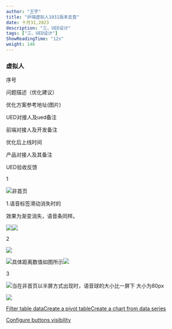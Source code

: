 ```yaml
---
author: "王宇"
title: "炉端虚拟人1031版本走查"
date: 十月31,2023
description: "三、UED设计"
tags: ["三、UED设计"]
ShowReadingTime: "12s"
weight: 148
---
```

### 虚拟人

序号

问题描述（优化建议）

优化方案参考地址(图片)

UED对接人及ued备注

前端对接人及开发备注

优化后上线时间

产品对接人及其备注

UED验收反馈

1

![](/download/thumbnails/109731131/%E8%B5%B0%E6%9F%A5%E5%9B%BE1%20.jpg?version=1&modificationDate=1698742899583&api=v2)非首页

1.语音标签滑动消失时的

效果为渐变消失，语音条同样。

![](/download/thumbnails/109731131/%E6%88%AA%E5%B1%8F2023-10-31%20%E4%B8%8B%E5%8D%885.03.18.png?version=1&modificationDate=1698743020425&api=v2)![](/download/thumbnails/109731131/%E6%88%AA%E5%B1%8F2023-10-31%20%E4%B8%8B%E5%8D%885.04.21.png?version=1&modificationDate=1698743088227&api=v2)

  

  

  

  

  

2

![](/download/thumbnails/109731131/%E8%B5%B0%E6%9F%A5%E5%9B%BE2.jpg?version=1&modificationDate=1698743324258&api=v2)

![](/download/attachments/109731131/%E6%88%AA%E5%B1%8F2023-10-31%20%E4%B8%8B%E5%8D%885.01.05.png?version=1&modificationDate=1698743341869&api=v2)具体距离数值如图所示![](/download/thumbnails/109731131/%E6%88%AA%E5%B1%8F2023-10-31%20%E4%B8%8B%E5%8D%885.10.35.png?version=1&modificationDate=1698743468980&api=v2)

  

  

  

  

  

3

![](/download/thumbnails/109731131/3.jpg?version=1&modificationDate=1698743692794&api=v2)当在非首页以半屏方式出现时，语音球的大小比一屏下 大小为80px

![](/download/thumbnails/109731131/%E6%88%AA%E5%B1%8F2023-10-31%20%E4%B8%8B%E5%8D%885.16.01.png?version=1&modificationDate=1698743780194&api=v2)

  

  

  

  

  

[Filter table data](#)[Create a pivot table](#)[Create a chart from data series](#)

[Configure buttons visibility](/users/tfac-settings.action)